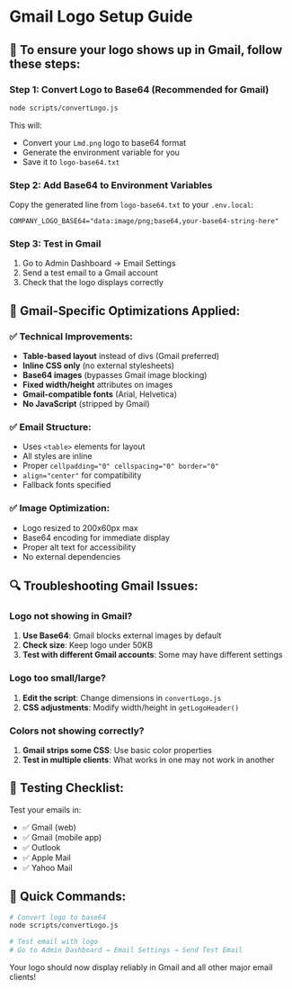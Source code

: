 # Gmail Logo Setup Guide

## 🎯 To ensure your logo shows up in Gmail, follow these steps:

### Step 1: Convert Logo to Base64 (Recommended for Gmail)
```bash
node scripts/convertLogo.js
```

This will:
- Convert your `Lmd.png` logo to base64 format
- Generate the environment variable for you
- Save it to `logo-base64.txt`

### Step 2: Add Base64 to Environment Variables
Copy the generated line from `logo-base64.txt` to your `.env.local`:

```env
COMPANY_LOGO_BASE64="data:image/png;base64,your-base64-string-here"
```

### Step 3: Test in Gmail
1. Go to Admin Dashboard → Email Settings
2. Send a test email to a Gmail account
3. Check that the logo displays correctly

## 📧 Gmail-Specific Optimizations Applied:

### ✅ **Technical Improvements:**
- **Table-based layout** instead of divs (Gmail preferred)
- **Inline CSS only** (no external stylesheets)
- **Base64 images** (bypasses Gmail image blocking)
- **Fixed width/height** attributes on images
- **Gmail-compatible fonts** (Arial, Helvetica)
- **No JavaScript** (stripped by Gmail)

### ✅ **Email Structure:**
- Uses `<table>` elements for layout
- All styles are inline
- Proper `cellpadding="0" cellspacing="0" border="0"`
- `align="center"` for compatibility
- Fallback fonts specified

### ✅ **Image Optimization:**
- Logo resized to 200x60px max
- Base64 encoding for immediate display
- Proper alt text for accessibility
- No external dependencies

## 🔍 Troubleshooting Gmail Issues:

### Logo not showing in Gmail?
1. **Use Base64**: Gmail blocks external images by default
2. **Check size**: Keep logo under 50KB
3. **Test with different Gmail accounts**: Some may have different settings

### Logo too small/large?
1. **Edit the script**: Change dimensions in `convertLogo.js`
2. **CSS adjustments**: Modify width/height in `getLogoHeader()`

### Colors not showing correctly?
1. **Gmail strips some CSS**: Use basic color properties
2. **Test in multiple clients**: What works in one may not work in another

## 📱 Testing Checklist:

Test your emails in:
- ✅ Gmail (web)
- ✅ Gmail (mobile app)
- ✅ Outlook
- ✅ Apple Mail
- ✅ Yahoo Mail

## 🚀 Quick Commands:

```bash
# Convert logo to base64
node scripts/convertLogo.js

# Test email with logo
# Go to Admin Dashboard → Email Settings → Send Test Email
```

Your logo should now display reliably in Gmail and all other major email clients!

